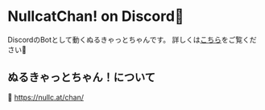 # NullcatChan! on Discord👾

DiscordのBotとして動くぬるきゃっとちゃんです。
詳しくは[こちら](https://nullc.at/chan-on-discord/)をご覧ください👻

## ぬるきゃっとちゃん！について
📛 https://nullc.at/chan/
